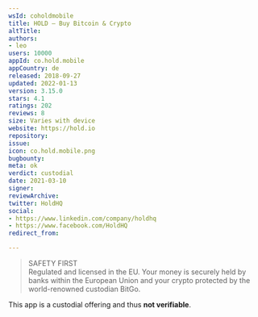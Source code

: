 ```yaml
---
wsId: coholdmobile
title: HOLD — Buy Bitcoin & Crypto
altTitle: 
authors:
- leo
users: 10000
appId: co.hold.mobile
appCountry: de
released: 2018-09-27
updated: 2022-01-13
version: 3.15.0
stars: 4.1
ratings: 202
reviews: 8
size: Varies with device
website: https://hold.io
repository: 
issue: 
icon: co.hold.mobile.png
bugbounty: 
meta: ok
verdict: custodial
date: 2021-03-10
signer: 
reviewArchive: 
twitter: HoldHQ
social:
- https://www.linkedin.com/company/holdhq
- https://www.facebook.com/HoldHQ
redirect_from: 

---
```


> SAFETY FIRST<br>
  Regulated and licensed in the EU. Your money is securely held by banks within
  the European Union and your crypto protected by the world-renowned custodian
  BitGo.

This app is a custodial offering and thus **not verifiable**.
